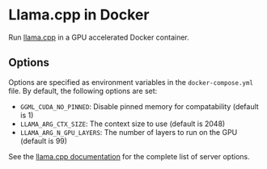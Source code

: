 # Llama.cpp in Docker

Run [llama.cpp](https://github.com/ggerganov/llama.cpp) in a GPU accelerated
Docker container.

## Options

Options are specified as environment variables in the `docker-compose.yml` file.
By default, the following options are set:

* `GGML_CUDA_NO_PINNED`: Disable pinned memory for compatability (default is 1)
* `LLAMA_ARG_CTX_SIZE`: The context size to use (default is 2048)
* `LLAMA_ARG_N_GPU_LAYERS`: The number of layers to run on the GPU (default is 99)

See the [llama.cpp documentation](https://github.com/ggerganov/llama.cpp/tree/master/examples/server)
for the complete list of server options.
